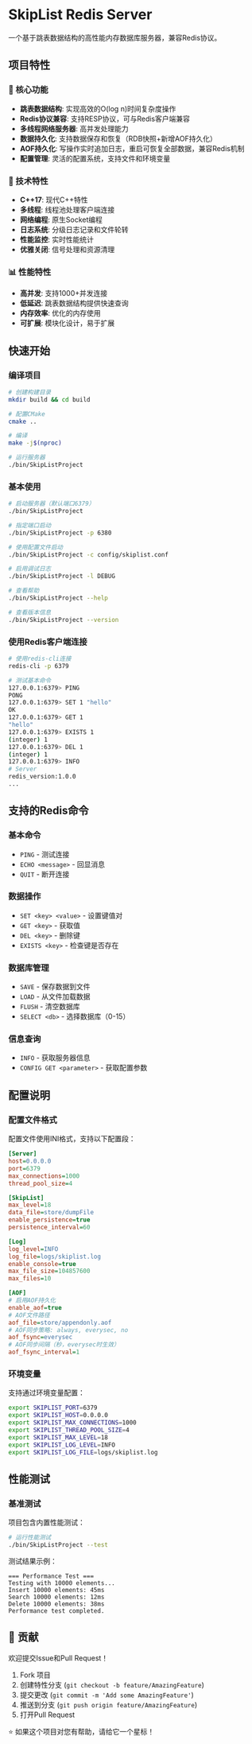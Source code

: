 # SkipList Redis Server

一个基于跳表数据结构的高性能内存数据库服务器，兼容Redis协议。

## 项目特性

### 🚀 核心功能
- **跳表数据结构**: 实现高效的O(log n)时间复杂度操作
- **Redis协议兼容**: 支持RESP协议，可与Redis客户端兼容
- **多线程网络服务器**: 高并发处理能力
- **数据持久化**: 支持数据保存和恢复（RDB快照+新增AOF持久化）
- **AOF持久化**: 写操作实时追加日志，重启可恢复全部数据，兼容Redis机制
- **配置管理**: 灵活的配置系统，支持文件和环境变量

### 🔧 技术特性
- **C++17**: 现代C++特性
- **多线程**: 线程池处理客户端连接
- **网络编程**: 原生Socket编程
- **日志系统**: 分级日志记录和文件轮转
- **性能监控**: 实时性能统计
- **优雅关闭**: 信号处理和资源清理

### 📊 性能特性
- **高并发**: 支持1000+并发连接
- **低延迟**: 跳表数据结构提供快速查询
- **内存效率**: 优化的内存使用
- **可扩展**: 模块化设计，易于扩展

## 快速开始

### 编译项目

```bash
# 创建构建目录
mkdir build && cd build

# 配置CMake
cmake ..

# 编译
make -j$(nproc)

# 运行服务器
./bin/SkipListProject
```

### 基本使用

```bash
# 启动服务器（默认端口6379）
./bin/SkipListProject

# 指定端口启动
./bin/SkipListProject -p 6380

# 使用配置文件启动
./bin/SkipListProject -c config/skiplist.conf

# 启用调试日志
./bin/SkipListProject -l DEBUG

# 查看帮助
./bin/SkipListProject --help

# 查看版本信息
./bin/SkipListProject --version
```

### 使用Redis客户端连接

```bash
# 使用redis-cli连接
redis-cli -p 6379

# 测试基本命令
127.0.0.1:6379> PING
PONG
127.0.0.1:6379> SET 1 "hello"
OK
127.0.0.1:6379> GET 1
"hello"
127.0.0.1:6379> EXISTS 1
(integer) 1
127.0.0.1:6379> DEL 1
(integer) 1
127.0.0.1:6379> INFO
# Server
redis_version:1.0.0
...
```

## 支持的Redis命令

### 基本命令
- `PING` - 测试连接
- `ECHO <message>` - 回显消息
- `QUIT` - 断开连接

### 数据操作
- `SET <key> <value>` - 设置键值对
- `GET <key>` - 获取值
- `DEL <key>` - 删除键
- `EXISTS <key>` - 检查键是否存在

### 数据库管理
- `SAVE` - 保存数据到文件
- `LOAD` - 从文件加载数据
- `FLUSH` - 清空数据库
- `SELECT <db>` - 选择数据库（0-15）

### 信息查询
- `INFO` - 获取服务器信息
- `CONFIG GET <parameter>` - 获取配置参数

## 配置说明

### 配置文件格式

配置文件使用INI格式，支持以下配置段：

```ini
[Server]
host=0.0.0.0
port=6379
max_connections=1000
thread_pool_size=4

[SkipList]
max_level=18
data_file=store/dumpFile
enable_persistence=true
persistence_interval=60

[Log]
log_level=INFO
log_file=logs/skiplist.log
enable_console=true
max_file_size=104857600
max_files=10

[AOF]
# 启用AOF持久化
enable_aof=true
# AOF文件路径
aof_file=store/appendonly.aof
# AOF同步策略: always, everysec, no
aof_fsync=everysec
# AOF同步间隔（秒，everysec时生效）
aof_fsync_interval=1
```

### 环境变量

支持通过环境变量配置：

```bash
export SKIPLIST_PORT=6379
export SKIPLIST_HOST=0.0.0.0
export SKIPLIST_MAX_CONNECTIONS=1000
export SKIPLIST_THREAD_POOL_SIZE=4
export SKIPLIST_MAX_LEVEL=18
export SKIPLIST_LOG_LEVEL=INFO
export SKIPLIST_LOG_FILE=logs/skiplist.log
```

## 性能测试

### 基准测试

项目包含内置性能测试：

```bash
# 运行性能测试
./bin/SkipListProject --test
```

测试结果示例：
```
=== Performance Test ===
Testing with 10000 elements...
Insert 10000 elements: 45ms
Search 10000 elements: 12ms
Delete 10000 elements: 38ms
Performance test completed.
```

## 🤝 贡献

欢迎提交Issue和Pull Request！

1. Fork 项目
2. 创建特性分支 (`git checkout -b feature/AmazingFeature`)
3. 提交更改 (`git commit -m 'Add some AmazingFeature'`)
4. 推送到分支 (`git push origin feature/AmazingFeature`)
5. 打开Pull Request


⭐ 如果这个项目对您有帮助，请给它一个星标！